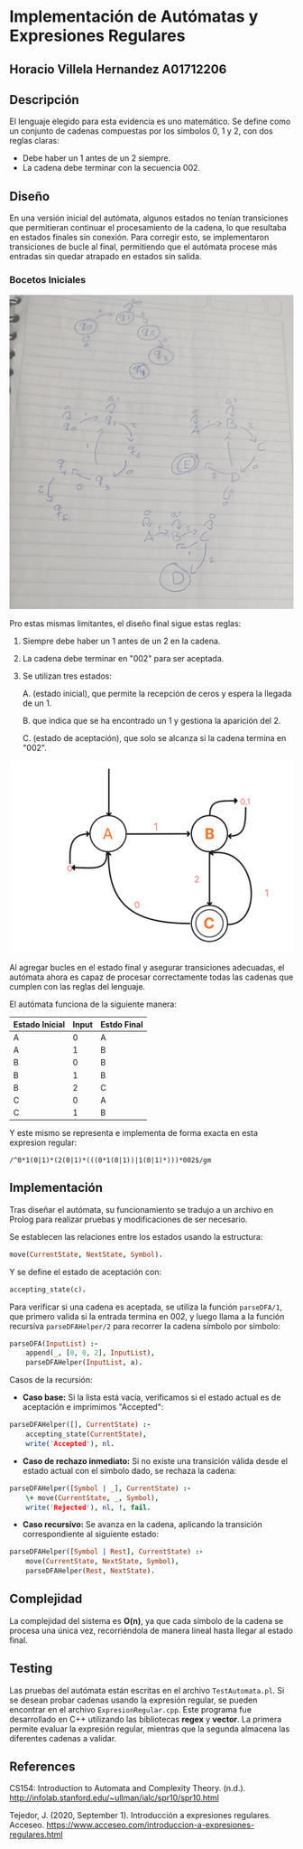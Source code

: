# Implementación de Autómatas y Expresiones Regulares

## Horacio Villela Hernandez A01712206

## Descripción

El lenguaje elegido para esta evidencia es uno matemático. Se define como un conjunto de cadenas compuestas por los símbolos 0, 1 y 2, con dos reglas claras:

- Debe haber un 1 antes de un 2 siempre.
- La cadena debe terminar con la secuencia 002.

## Diseño

En una versión inicial del autómata, algunos estados no tenían transiciones que permitieran continuar el procesamiento de la cadena, lo que resultaba en estados finales sin conexión. Para corregir esto, se implementaron transiciones de bucle al final, permitiendo que el autómata procese más entradas sin quedar atrapado en estados sin salida.

### Bocetos Iniciales

![Automata evidence 1](BocetosOriginales.png)

Pro estas mismas limitantes, el diseño final sigue estas reglas:

1. Siempre debe haber un 1 antes de un 2 en la cadena.

2. La cadena debe terminar en "002" para ser aceptada.

3. Se utilizan tres estados:

    A. (estado inicial), que permite la recepción de ceros y espera la llegada de un 1.

    B.  que indica que se ha encontrado un 1 y gestiona la aparición del 2.

    C. (estado de aceptación), que solo se alcanza si la cadena termina en "002".

![Automata evidence 1](Automata.png)

Al agregar bucles en el estado final y asegurar transiciones adecuadas, el autómata ahora es capaz de procesar correctamente todas las cadenas que cumplen con las reglas del lenguaje.

El autómata funciona de la siguiente manera:

| Estado Inicial | Input | Estdo Final|
| -------------- | ------| -----------|
| A             | 0     | A           |
| A             | 1     | B           |
| B             | 0     | B           |
| B             | 1     | B           |
| B             | 2     | C           |
| C             | 0     | A           |
| C             | 1     | B           |


Y este mismo se representa e implementa de forma exacta en esta expresion regular:

```
/^0*1(0|1)*(2(0|1)*(((0*1(0|1))|1(0|1)*)))*002$/gm
```
## Implementación

Tras diseñar el autómata, su funcionamiento se tradujo a un archivo en Prolog para realizar pruebas y modificaciones de ser necesario.

Se establecen las relaciones entre los estados usando la estructura:

```prolog
move(CurrentState, NextState, Symbol).
```

Y se define el estado de aceptación con:

```prolog
accepting_state(c).
```

Para verificar si una cadena es aceptada, se utiliza la función `parseDFA/1`, que primero valida si la entrada termina en 002, y luego llama a la función recursiva `parseDFAHelper/2` para recorrer la cadena símbolo por símbolo:

```prolog
parseDFA(InputList) :-
    append(_, [0, 0, 2], InputList),
    parseDFAHelper(InputList, a).
```

Casos de la recursión:

- **Caso base:** Si la lista está vacía, verificamos si el estado actual es de aceptación e imprimimos "Accepted":

```prolog
parseDFAHelper([], CurrentState) :-
    accepting_state(CurrentState),
    write('Accepted'), nl.
```

- **Caso de rechazo inmediato:** Si no existe una transición válida desde el estado actual con el símbolo dado, se rechaza la cadena:

```prolog
parseDFAHelper([Symbol | _], CurrentState) :-
    \+ move(CurrentState, _, Symbol),
    write('Rejected'), nl, !, fail.
```

- **Caso recursivo:** Se avanza en la cadena, aplicando la transición correspondiente al siguiente estado:

```prolog
parseDFAHelper([Symbol | Rest], CurrentState) :-
    move(CurrentState, NextState, Symbol),
    parseDFAHelper(Rest, NextState).
```

## Complejidad

La complejidad del sistema es **O(n)**, ya que cada símbolo de la cadena se procesa una única vez, recorriéndola de manera lineal hasta llegar al estado final.

## Testing

Las pruebas del autómata están escritas en el archivo `TestAutomata.pl`. Si se desean probar cadenas usando la expresión regular, se pueden encontrar en el archivo `ExpresionRegular.cpp`. Este programa fue desarrollado en C++ utilizando las bibliotecas **regex** y **vector**. La primera permite evaluar la expresión regular, mientras que la segunda almacena las diferentes cadenas a validar.

## References

CS154: Introduction to Automata and Complexity Theory. (n.d.). http://infolab.stanford.edu/~ullman/ialc/spr10/spr10.html

Tejedor, J. (2020, September 1). Introducción a expresiones regulares. Acceseo. https://www.acceseo.com/introduccion-a-expresiones-regulares.html




